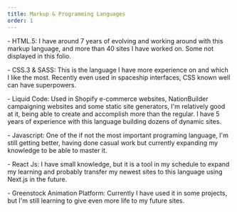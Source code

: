```yaml
---
title: Markup & Programming Languages
order: 1
---
```


<p>- <span class="font-light">HTML.5:</span> I have around 7 years of evolving and working around with this markup language, and more than 40 sites I have worked on. Some not displayed in this folio.</p>
<p>- <span class="font-light">CSS.3 & SASS:</span> This is the language I have more experience on and which I like the most. Recently even used in spaceship interfaces, CSS known well can have superpowers.</p>
<p>- <span class="font-light">Liquid Code:</span> Used in Shopify e-commerce websites, NationBuilder campaigning websites and some static site generators, I'm relatively good at it, being able to create and accomplish more than the regular. I have 5 years of experience with this language building dozens of dynamic sites.</p>
<p>- <span class="font-light">Javascript:</span> One of the if not the most important programing language, I'm still getting better, having done casual work but currently expanding my knowledge to be able to master it.</p>
<p>- <span class="font-light">React Js:</span> I have small knowledge, but it is a tool in my schedule to expand my learning and probably transfer my newest sites to this language using Next.js in the future.</p>
<p>- <span class="font-light">Greenstock Animation Platform:</span> Currently I have used it in some projects, but I'm still learning to give even more life to my future sites.</p>